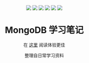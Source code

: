<div align="center">
  <br />

  <p align="center">
    <a><img src="https://img.shields.io/github/last-commit/zhoubichuan/web-react.svg"/></a>
    <a><img src="https://img.shields.io/badge/code_style-standard-brightgreen.svg"/></a>
    <a><img src="https://img.shields.io/github/issues/zhoubichuan/web-react.svg"/></a>
    <a><img src="https://img.shields.io/github/forks/zhoubichuan/web-react.svg"/></a>
    <a><img src="https://img.shields.io/github/stars/zhoubichuan/web-react.svg"/></a>
    <a><img src="https://img.shields.io/maintenance/yes/2020.svg"/></a>
  </p>

  <h1>MongoDB 学习笔记</h1>
  <p>在 <a href="https://zhoubichuan.github.io/web-mongodb/">这里</a> 阅读体验更佳</p>
  <p>整理自日常学习资料</p>
</div>
